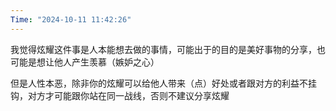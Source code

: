 ```yaml
---
Time: "2024-10-11 11:42:26"
---
```

我觉得炫耀这件事是人本能想去做的事情，可能出于的目的是美好事物的分享，也可能是想让他人产生羡慕（嫉妒之心）

但是人性本恶，除非你的炫耀可以给他人带来（点）好处或者跟对方的利益不挂钩，对方才可能跟你站在同一战线，否则不建议分享炫耀